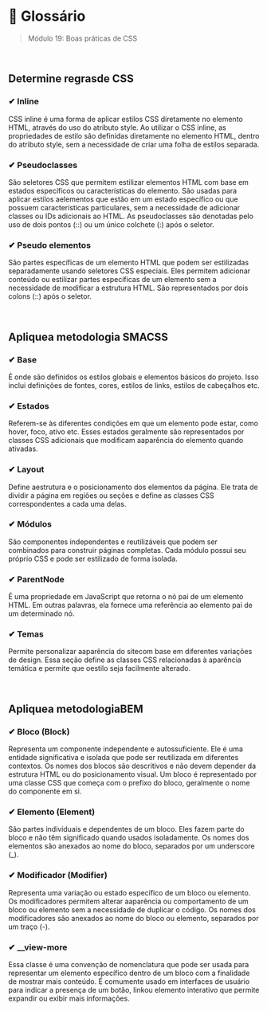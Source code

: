 # 📌 Glossário
> Módulo 19: Boas práticas de CSS

<br>

## Determine regrasde CSS
### ✔ Inline
CSS inline é uma forma de aplicar estilos CSS diretamente no elemento HTML, através do uso do atributo style. Ao utilizar o CSS inline, as propriedades de estilo são definidas diretamente no elemento HTML, dentro do atributo style, sem a necessidade de criar uma folha de estilos separada.

### ✔ Pseudoclasses 
São seletores CSS que permitem estilizar elementos HTML com base em estados específicos ou características do elemento. São usadas para aplicar estilos aelementos que estão em um estado específico ou que possuem características particulares, sem a necessidade de adicionar classes ou IDs adicionais ao HTML. As pseudoclasses são denotadas pelo uso de dois pontos (::) ou um único colchete (:) após o seletor.

### ✔ Pseudo elementos
São partes específicas de um elemento HTML que podem ser estilizadas separadamente usando seletores CSS especiais. Eles permitem adicionar conteúdo ou estilizar partes específicas de um elemento sem a necessidade de modificar a estrutura HTML. São representados por dois colons (::) após o seletor.

<br>

## Apliquea metodologia SMACSS
### ✔ Base
É onde são definidos os estilos globais e elementos básicos do projeto. Isso inclui definições de fontes, cores, estilos de links, estilos de cabeçalhos etc.

### ✔ Estados
Referem-se às diferentes condições em que um elemento pode estar, como hover, foco, ativo etc. Esses estados geralmente são representados por classes CSS adicionais que modificam aaparência do elemento quando ativadas.

### ✔ Layout
Define aestrutura e o posicionamento dos elementos da página. Ele trata de dividir a página em regiões ou seções e define as classes CSS correspondentes a cada uma delas.

### ✔ Módulos
São componentes independentes e reutilizáveis que podem ser combinados para construir páginas completas. Cada módulo possui seu próprio CSS e pode ser estilizado de forma isolada.

### ✔ ParentNode
É uma propriedade em JavaScript que retorna o nó pai de um elemento HTML. Em outras palavras, ela fornece uma referência ao elemento pai de um determinado nó.

### ✔ Temas
Permite personalizar aaparência do sitecom base em diferentes variações de design. Essa seção define as classes CSS relacionadas à aparência temática e permite que oestilo seja facilmente alterado.

<br>

## Apliquea metodologiaBEM
### ✔ Bloco (Block)
Representa um componente independente e autossuficiente. Ele é uma entidade significativa e isolada que pode ser reutilizada em diferentes contextos. Os nomes dos blocos são descritivos e não devem depender da estrutura HTML ou do posicionamento visual. Um bloco é representado por uma classe CSS que começa com o prefixo do bloco, geralmente o nome do componente em si.

### ✔ Elemento (Element)
São partes individuais e dependentes de um bloco. Eles fazem parte do bloco e não têm significado quando usados isoladamente. Os nomes dos elementos são anexados ao nome do bloco, separados por um underscore (_).

### ✔ Modificador (Modifier)
Representa uma variação ou estado específico de um bloco ou elemento. Os modificadores permitem alterar aaparência ou comportamento de um bloco ou elemento sem a necessidade de duplicar o código. Os nomes dos modificadores são anexados ao nome do bloco ou elemento, separados por um traço (-).

### ✔ __view-more
Essa classe é uma convenção de nomenclatura que pode ser usada para representar um elemento específico dentro de um bloco com a finalidade de mostrar mais conteúdo. É comumente usado em interfaces de usuário para indicar a presença de um botão, linkou elemento interativo que permite expandir ou exibir mais informações.